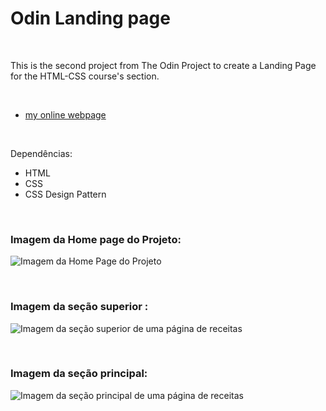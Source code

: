 # Odin Landing page
 

<br />

This is the second project from The Odin Project to create a Landing Page for the HTML-CSS course's section.

<br />


- [my online webpage]()


<br />

Dependências:

- HTML
- CSS
- CSS Design Pattern



<br />


### Imagem da Home page do Projeto:

![Imagem da Home Page do Projeto](/images/)


<br />


### Imagem da seção superior :

![Imagem da seção superior de uma página de receitas](/images/)


<br />


### Imagem da seção principal:

![Imagem da seção principal de uma página de receitas](/images/)






<br />

<br />
<br />

